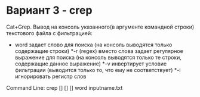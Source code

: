 # Вариант 3 - crep
Cat+Grep. Вывод на консоль указанного(в аргументе командной строки) текстового файла с фильтрацией:
* word задает слово для поиска (на консоль выводятся только содержащие строки)
*-r (regex) вместо слова задает регулярное выражение для поиска (на консоль выводятся только те строки, содержащие данное выражение)
*-v инвертирует условие фильтрации (выводится только то, что ему не соответствует)
*-i игнорировать регистр слов

Command Line: crep [] [] [] word inputname.txt
